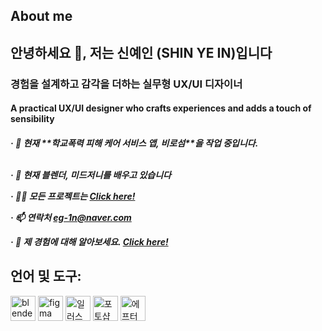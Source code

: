 ## About me

<h2 align="left">안녕하세요 👋, 저는 신예인 (SHIN YE IN)입니다</h2>
<h3 align="left">경험을 설계하고 감각을 더하는 실무형 UX/UI 디자이너</h3>
<h4 align="left">A practical UX/UI designer who crafts experiences and adds a touch of sensibility</h4>

<h5 align="left">
· 🔭 현재 **학교폭력 피해 케어 서비스 앱, 비로섬**을 작업 중입니다.

<br>· 🌱 현재 **블렌더, 미드저니**를 배우고 있습니다

· 👨‍💻 모든 프로젝트는 <a href="https://drive.google.com/file/d/11Ou5dyPwcGeOPsL-_WZmOxNekE-c-TIQ/view?usp=sharing">Click here!</a>

· 📫 연락처 **eg-1n@naver.com**

· 📄 제 경험에 대해 알아보세요. <a href="https://drive.google.com/file/d/1BR9jkTOrNX3om20kxVsRWkW1tLTAHDKU/view?usp=sharing">Click here!</a>
</h5>

<h2 align="left">언어 및 도구:</h2>
<p align="left">
  <img src="https://download.blender.org/branding/community/blender_community_badge_white.svg" alt="blender" width="40" height="40"/>
  <img src="https://www.vectorlogo.zone/logos/figma/figma-icon.svg" alt="figma" width="40" height="40"/>
  <img src="https://upload.wikimedia.org/wikipedia/commons/thumb/f/fb/Adobe_Illustrator_CC_icon.svg/512px-Adobe_Illustrator_CC_icon.svg.png" alt="일러스트레이터" width="40" height="40"/>
  <img src="https://upload.wikimedia.org/wikipedia/commons/a/af/Adobe_Photoshop_CC_icon.svg" alt="포토샵" width="40" height="40"/>
  <img src="https://blog.kakaocdn.net/dn/dqWje0/btrSkCMm3os/AsZCKUyXu9nDoOdXkNVLbK/img.png" alt="에프터이펙트" width="40" height="40" round-corner="100"/>
</p>
